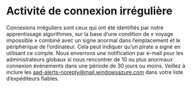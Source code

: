 <properties
    pageTitle="Activité de connexion irrégulière"
    description="Un rapport comprenant signer les modules qui ont été identifiés comme anormale par notre apprentissage des algorithmes de l’ordinateur."
    services="active-directory"
    documentationCenter=""
    authors="SSalahAhmed"
    manager="gchander"
    editor=""/>

<tags
    ms.service="active-directory"
    ms.workload="identity"
    ms.tgt_pltfrm="na"
    ms.devlang="na"
    ms.topic="article"
    ms.date="03/04/2016"
    ms.author="saah;kenhoff"/>

# <a name="irregular-sign-in-activity"></a>Activité de connexion irrégulière

Connexions irréguliers sont ceux qui ont été identifiés par notre apprentissage algorithmes, sur la base d’une condition de « voyage impossible » combiné avec un signe anormal dans l’emplacement et le périphérique de l’ordinateur. Cela peut indiquer qu’un pirate a signé en utilisant ce compte.
Nous enverrons une notification par e-mail pour les administrateurs globaux si nous rencontrer de 10 ou plus anormaux connexion événements dans une période de 30 jours ou moins. Veillez à inclure les aad-alerts-noreply@mail.windowsazure.com dans votre liste d’expéditeurs fiables.
